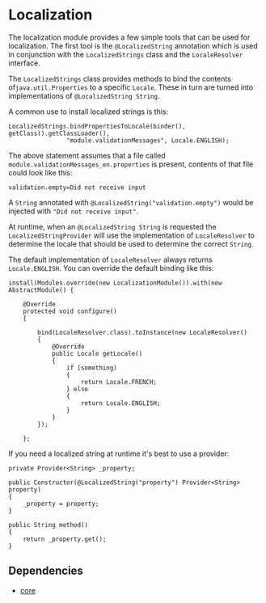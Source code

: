 # Localization #

The localization module provides a few simple tools that can be used for localization. The first tool is the `@LocalizedString` annotation which is used in conjunction with the `LocalizedStrings` class and the `LocaleResolver` interface.

The `LocalizedStrings` class provides methods to bind the contents of`java.util.Properties` to a specific `Locale`. These in turn are turned into implementations of `@LocalizedString String`.

A common use to install localized strings is this:

```
LocalizedStrings.bindPropertiesToLocale(binder(), getClass().getClassLoader(),
				"module.validationMessages", Locale.ENGLISH);
```

The above statement assumes that a file called `module.validationMessages_en.properties` is present, contents of that file could look like this:

```
validation.empty=Did not receive input
```

A `String` annotated with `@LocalizedString("validation.empty")` would be injected with `"Did not receive input"`.

At runtime, when an `@LocalizedString String` is requested the `LocalizedStringProvider` will use the implementation of `LocaleResolver` to determine the locale that should be used to determine the correct `String`.

The default implementation of `LocaleResolver` always returns `Locale.ENGLISH`. You can override the default binding like this:

```
install(Modules.override(new LocalizationModule()).with(new AbstractModule() {

	@Override
	protected void configure() 
	{
	
		bind(LocaleResolver.class).toInstance(new LocaleResolver()
		{
			@Override
			public Locale getLocale()
			{
				if (something)
				{
					return Locale.FRENCH;
				} else
				{
					return Locale.ENGLISH;
				}
			}
		});		

	};
```

If you need a localized string at runtime it's best to use a provider:

```
private Provider<String> _property;

public Constructor(@LocalizedString("property") Provider<String> property)
{
	_property = property;
}

public String method()
{
	return _property.get();
}
```

## Dependencies ##

  * [core](core.md)